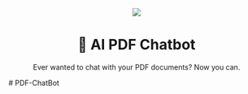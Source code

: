 
<p align="center">
  <img src=".github/assets/banner.png" />
</p>

<h1 align="center">🤖 AI PDF Chatbot</h1>
<p align="center">
  Ever wanted to chat with your PDF documents? Now you can.
</p># PDF-ChatBot
